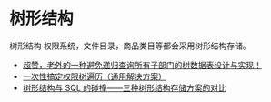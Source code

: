 # 树形结构

树形结构
权限系统，文件目录，商品类目等都会采用树形结构存储。

- [超赞，老外的一种避免递归查询所有子部门的树数据表设计与实现！](https://mp.weixin.qq.com/s/tXmqeD9UlypGO_mMDIrMhw)
- [一次性搞定权限树遍历（通用解决方案）](https://mp.weixin.qq.com/s/2Tl_8bAcYMck3xGtebJnWA)
- [树形结构与 SQL 的碰撞——三种树形结构存储方案的对比](https://www.jianshu.com/p/f70d9117d3b6)

